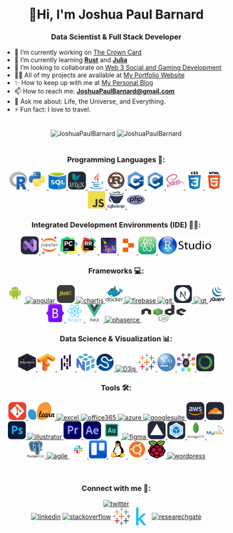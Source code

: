 <!-- To add in the future:
MATLAB
Kotlin
Julia
Scala
Shiny
BeautifulSoup
Scrapy
Zoom
Word
Powerpoint
Eclipse
Add sections for:  Web Development, Multimedia Creation, Operating Systems, Database Administration, Cloud Computing, Professional Tools, etc
Kali Purple
MacOS
Windows
Handbrake
Dreamweaver
Animate
GIMP
Access
VMWare
VirtualBox
RealVNC
-->

<h1 align="center">👋Hi, I'm Joshua Paul Barnard</h1>
<h3 align="center">Data Scientist & Full Stack Developer</h3>

- 🔭 I’m currently working on [The Crown Card](https://TheCrownCard.com/blockchain)
- 🌱 I’m currently learning **[Rust](https://www.rust-lang.org/)** and **[Julia](https://julialang.org/)**
- 👯 I’m looking to collaborate on [Web 3 Social and Gaming Development]()
- 👨‍💻 All of my projects are available at [My Portfolio Website](https://JoshuaPaulBarnard.com)
- ✨ How to keep up with me at [My Personal Blog](https://JoshuaPaulBarnard.tech.blog)
- 📫 How to reach me: **JoshuaPaulBarnard@gmail.com**
- 💬 Ask me about:  Life, the Universe, and Everything.
- ⚡ Fun fact: I love to travel.

</br>

<div style="display: flex; justify-content: center;">
  <img src="https://github-readme-stats.vercel.app/api?username=JoshuaPaulBarnard&count_private=true&show_icons=true&locale=en&theme=tokyonight" alt="JoshuaPaulBarnard"/>
  &nbsp;
  <img src="https://github-readme-stats.vercel.app/api/top-langs?username=JoshuaPaulBarnard&show_icons=true&locale=en&layout=compact&theme=tokyonight" alt="JoshuaPaulBarnard"/>
</div>

</br>


<h3 align="center">Programming Languages 🔨:</h3>
<p align="center">
  <a href="https://www.r-project.org/" target="_blank"> <img src="https://raw.githubusercontent.com/JoshuaPaulBarnard/JoshuaPaulBarnard/main/Asseets/Rlogo.svg" alt="R" width="40" height="40"/> </a>
  <a href="https://www.python.org/" target="_blank"> <img src="https://raw.githubusercontent.com/JoshuaPaulBarnard/JoshuaPaulBarnard/main/Asseets/Python-logo-notext.svg" alt="python" width="40" height="40"/> </a>
  <a href="https://en.wikipedia.org/wiki/SQL" target="_blank"> <img src="https://raw.githubusercontent.com/JoshuaPaulBarnard/JoshuaPaulBarnard/main/Asseets/sql-database-generic.90b41636a8.svg" alt="SQL" width="40" height="40"/> </a>
  <a href="https://www.latex-project.org/" target="_blank"> <img src="https://raw.githubusercontent.com/JoshuaPaulBarnard/JoshuaPaulBarnard/main/Asseets/LaTeX-Dark.svg" alt="LaTeX" width="40" height="40"/> </a>
  <a href="https://www.java.com" target="_blank"> <img src="https://raw.githubusercontent.com/devicons/devicon/master/icons/java/java-original.svg" alt="java" width="40" height="40"/> </a>
  <a href="https://www.rust-lang.org/" target="_blank"> <img src="https://raw.githubusercontent.com/JoshuaPaulBarnard/JoshuaPaulBarnard/main/Asseets/rust-logo.svg" alt="rust" width="40" height="40"/> </a>
  <a href="https://www.w3schools.com/cpp/" target="_blank"> <img src="https://raw.githubusercontent.com/devicons/devicon/master/icons/cplusplus/cplusplus-original.svg" alt="Cplusplus" width="40" height="40"/> </a>
  <a href="https://www.cprogramming.com/" target="_blank"> <img src="https://raw.githubusercontent.com/devicons/devicon/master/icons/c/c-original.svg" alt="C" width="40" height="40"/> </a>
  <a href="https://sass-lang.com" target="_blank"> <img src="https://raw.githubusercontent.com/devicons/devicon/master/icons/sass/sass-original.svg" alt="sass" width="40" height="40"/> </a>
  <a href="https://www.w3schools.com/css/" target="_blank"> <img src="https://raw.githubusercontent.com/devicons/devicon/master/icons/css3/css3-original-wordmark.svg" alt="css3" width="40" height="40"/> </a>
  <a href="https://www.w3.org/html/" target="_blank"> <img src="https://raw.githubusercontent.com/devicons/devicon/master/icons/html5/html5-original-wordmark.svg" alt="html5" width="40" height="40"/> </a>
  <a href="https://developer.mozilla.org/en-US/docs/Web/JavaScript" target="_blank"> <img src="https://raw.githubusercontent.com/devicons/devicon/master/icons/javascript/javascript-original.svg" alt="javascript" width="40" height="40"/> </a>
  <a href="https://offeescript.org" target="_blank"> <img src="https://raw.githubusercontent.com/devicons/devicon/master/icons/coffeescript/coffeescript-original-wordmark.svg" alt="coffeescript" width="40" height="40"/> </a>
  <a href="https://www.php.net" target="_blank"> <img src="https://raw.githubusercontent.com/devicons/devicon/master/icons/php/php-original.svg" alt="php" width="40" height="40"/> </a>
</p>

<h3 align="center">Integrated Development Environments (IDE) 👨‍💻:</h3>
<p align="center">
  <a href="https://code.visualstudio.com/" target="_blank"> <img src="https://raw.githubusercontent.com/JoshuaPaulBarnard/JoshuaPaulBarnard/main/Asseets/VisualStudio-Dark.svg" alt="VSCode" width="40" height="40"/> </a>
  <a href="https://jupyter.org/" target="_blank"> <img src="https://raw.githubusercontent.com/JoshuaPaulBarnard/JoshuaPaulBarnard/main/Asseets/Jupyter_logo.svg" alt="jupyter" width="40" height="40"/> </a>
  <a href="https://www.jetbrains.com/pycharm/" target="_blank"> <img src="https://raw.githubusercontent.com/JoshuaPaulBarnard/JoshuaPaulBarnard/main/Asseets/PyCharm_Icon.svg" alt="PyCharm" width="40" height="40"/> </a>
  <a href="https://www.jetbrains.com/rust/" target="_blank"> <img src="https://raw.githubusercontent.com/JoshuaPaulBarnard/JoshuaPaulBarnard/main/Asseets/rustrover.svg" alt="RustRover" width="40" height="40"/> </a>
  <a href="https://www.texstudio.org/" target="_blank"> <img src="https://raw.githubusercontent.com/JoshuaPaulBarnard/JoshuaPaulBarnard/main/Asseets/TeXstudio_Logo.svg" alt="TeXStudio" width="40" height="40"/> </a>
  <a href="https://replit.com/" target="_blank"> <img src="https://raw.githubusercontent.com/JoshuaPaulBarnard/JoshuaPaulBarnard/main/Asseets/New_Replit_Logo.svg" alt="Replit" width="40" height="40"/> </a>
  <a href="https://atom-editor.cc/" target="_blank"> <img src="https://raw.githubusercontent.com/JoshuaPaulBarnard/JoshuaPaulBarnard/main/Asseets/Atom.svg" alt="Atom" width="40" height="40"/> </a>
  <a href="https://posit.co/download/rstudio-desktop/" target="_blank"> <img src="https://raw.githubusercontent.com/JoshuaPaulBarnard/JoshuaPaulBarnard/main/Asseets/RStudio-Logo.svg" alt="RStudio" width="120" height="40"/> </a>
</p>

<h3 align="center">Frameworks 💻:</h3>
<p align="center">
  <a href="https://developer.android.com" target="_blank"> <img src="https://raw.githubusercontent.com/devicons/devicon/master/icons/android/android-original-wordmark.svg" alt="android" width="40" height="40"/> </a>
  <a href="https://angular.io" target="_blank"> <img src="https://angular.io/assets/images/logos/angular/angular.svg" alt="angular" width="40" height="40"/> </a>
  <a href="https://babeljs.io/" target="_blank"> <img src="https://raw.githubusercontent.com/JoshuaPaulBarnard/JoshuaPaulBarnard/main/Asseets/Babel.svg" alt="Babel" width="40" height="40"/> </a>
  <a href="https://www.chartjs.org" target="_blank"> <img src="https://www.chartjs.org/media/logo-title.svg" alt="chartjs" width="40" height="40"/> </a>
  <a href="https://www.docker.com/" target="_blank"> <img src="https://raw.githubusercontent.com/devicons/devicon/master/icons/docker/docker-original-wordmark.svg" alt="docker" width="40" height="40"/> </a>
  <a href="https://firebase.google.com/" target="_blank"> <img src="https://www.vectorlogo.zone/logos/firebase/firebase-icon.svg" alt="firebase" width="40" height="40"/> </a>
  <a href="https://git-scm.com/" target="_blank"> <img src="https://www.vectorlogo.zone/logos/git-scm/git-scm-icon.svg" alt="git" width="40" height="40"/> </a>
  <a href="https://nextjs.org/" target="_blank"> <img src="https://raw.githubusercontent.com/JoshuaPaulBarnard/JoshuaPaulBarnard/main/Asseets/NextJS-Dark.svg" alt="NextJS" width="40" height="40"/> </a>
  <a href="https://www.qt.io/" target="_blank"> <img src="https://upload.wikimedia.org/wikipedia/commons/0/0b/Qt_logo_2016.svg" alt="qt" width="40" height="40"/> </a>
  <a href="https://jquery.com/" target="_blank"> <img src="https://raw.githubusercontent.com/JoshuaPaulBarnard/JoshuaPaulBarnard/main/Asseets/jquery-vertical.svg" alt="JQuerry" width="40" height="40"/> </a>
  <a href="https://getbootstrap.com/" target="_blank"> <img src="https://raw.githubusercontent.com/JoshuaPaulBarnard/JoshuaPaulBarnard/main/Asseets/Bootstrap_logo.svg" alt="Bootstrap5" width="40" height="40"/> </a>
  <a href="https://reactjs.org/" target="_blank"> <img src="https://raw.githubusercontent.com/devicons/devicon/master/icons/react/react-original-wordmark.svg" alt="react" width="40" height="40"/> </a>
  <a href="https://vuejs.org/" target="_blank"> <img src="https://raw.githubusercontent.com/devicons/devicon/master/icons/vuejs/vuejs-original-wordmark.svg" alt="vuejs" width="40" height="40"/> </a>
  <a href="https://phaser.io/download/phaserce" target="_blank"> <img src="https://www.vectorlogo.zone/logos/phaserio/phaserio-ar21.svg" alt="phaserce" width="60" height="40"/> </a>
  <a href="https://nodejs.org/en" target="_blank"> <img src="https://raw.githubusercontent.com/JoshuaPaulBarnard/JoshuaPaulBarnard/main/Asseets/NodeJS_logo.svg" alt="nodejs" width="100" height="40"/> </a>
</p>

<h3 align="center">Data Science & Visualization 📊:</h3>
<p align="center">
  <a href="https://www.tidyverse.org/" target="_blank"> <img src="https://raw.githubusercontent.com/JoshuaPaulBarnard/JoshuaPaulBarnard/main/Asseets/tidyverse.svg" alt="Tidyverse" width="40" height="40"/> </a>
  <a href="https://www.tensorflow.org/" target="_blank"> <img src="https://raw.githubusercontent.com/JoshuaPaulBarnard/JoshuaPaulBarnard/main/Asseets/Tensorflow_logo.svg" alt="tensorflow" width="40" height="40"/> </a>
  <a href="https://pandas.pydata.org/" target="_blank"> <img src="https://raw.githubusercontent.com/JoshuaPaulBarnard/JoshuaPaulBarnard/main/Asseets/Pandas.svg" alt="pandas" width="40" height="40"/> </a>
  <a href="https://numpy.org/" target="_blank"> <img src="https://raw.githubusercontent.com/JoshuaPaulBarnard/JoshuaPaulBarnard/main/Asseets/numpy-logo.svg" alt="NumPy" width="40" height="40"/> </a>
  <a href="https://scipy.org/" target="_blank"> <img src="https://raw.githubusercontent.com/JoshuaPaulBarnard/JoshuaPaulBarnard/main/Asseets/SCIPY_2.svg" alt="SciPy" width="40" height="40"/> </a>
  <a href="https://d3js.org/" target="_blank"> <img src="https://github.com/d3/d3-logo/blob/master/d3.svg" alt="D3js" width="40" height="40"/> </a>
  <a href="https://www.tableau.com/" target="_blank"> <img src="https://raw.githubusercontent.com/JoshuaPaulBarnard/JoshuaPaulBarnard/main/Asseets/tableau-software.svg" alt="tableau" width="40" height="40"/> </a>
  <a href="https://www.ibm.com/spss" target="_blank"> <img src="https://raw.githubusercontent.com/JoshuaPaulBarnard/JoshuaPaulBarnard/main/Asseets/SPSS.svg" alt="spss" width="40" height="40"/> </a>
  <a href="https://www.multibugs.org/" target="_blank"> <img src="https://raw.githubusercontent.com/JoshuaPaulBarnard/JoshuaPaulBarnard/main/Asseets/multibugs-logo.svg" alt="OpenBUGS" width="40" height="40"/> </a>
  <a href="https://www.anaconda.com/" target="_blank"> <img src="https://raw.githubusercontent.com/JoshuaPaulBarnard/JoshuaPaulBarnard/main/Asseets/Anaconda-Dark.svg" alt="Anaconda" width="40" height="40"/> </a>
</p>

<h3 align="center">Tools 🛠:</h3>
<p align="center">
  <a href="https://git-scm.com/" target="_blank"> <img src="https://raw.githubusercontent.com/JoshuaPaulBarnard/JoshuaPaulBarnard/main/Asseets/Git.svg" alt="Git" width="40" height="40"/> </a>
  <a href="https://scikit-learn.org/stable/" target="_blank"> <img src="https://raw.githubusercontent.com/JoshuaPaulBarnard/JoshuaPaulBarnard/main/Asseets/Scikit_learn_logo_small.svg" alt="SKlearn" width="60" height="40"/> </a>
  <a href="https://www.microsoft.com/en-us/microsoft-365/excel" target="_blank"> <img src="https://upload.wikimedia.org/wikipedia/commons/7/73/Microsoft_Excel_2013-2019_logo.svg" alt="excel" width="40" height="40"/> </a>
  <a href="https://www.office.com/" target="_blank"> <img src="https://upload.wikimedia.org/wikipedia/commons/0/0e/Microsoft_365_%282022%29.svg" alt="office365" width="40" height="40"/> </a>
  <a href="https://azure.microsoft.com/" target="_blank"> <img src="https://upload.wikimedia.org/wikipedia/commons/f/fa/Microsoft_Azure.svg" alt="azure" width="40" height="40"/> </a>
  <a href="https://workspace.google.com/" target="_blank"> <img src="https://www.vectorlogo.zone/logos/google_cloud/google_cloud-icon.svg" alt="googlesuite" width="40" height="40"/> </a>
  <a href="https://aws.amazon.com" target="_blank"> <img src="https://raw.githubusercontent.com/JoshuaPaulBarnard/JoshuaPaulBarnard/main/Asseets/AWS-Dark.svg" alt="AWS" width="40" height="40"/> </a>
  <a href="https://www.cloudflare.com/" target="_blank"> <img src="https://raw.githubusercontent.com/JoshuaPaulBarnard/JoshuaPaulBarnard/main/Asseets/Cloudflare-Dark.svg" alt="CloudFlare" width="40" height="40"/> </a>
  <a href="https://www.photoshop.com/en" target="_blank"> <img src="https://raw.githubusercontent.com/JoshuaPaulBarnard/JoshuaPaulBarnard/main/Asseets/Adobe_Photoshop_CC_icon.svg" alt="Photoshop" width="40" height="40"/> </a>
  <a href="https://www.adobe.com/in/products/illustrator.html" target="_blank"> <img src="https://www.vectorlogo.zone/logos/adobe_illustrator/adobe_illustrator-icon.svg" alt="illustrator" width="40" height="40"/> </a>
  <a href="https://www.adobe.com/products/premiere.html" target="_blank"> <img src="https://raw.githubusercontent.com/JoshuaPaulBarnard/JoshuaPaulBarnard/main/Asseets/Adobe_Premiere_Pro_CC_icon.svg" alt="PremierePro" width="40" height="40"/> </a>
  <a href="https://www.adobe.com/products/aftereffects.html" target="_blank"> <img src="https://raw.githubusercontent.com/JoshuaPaulBarnard/JoshuaPaulBarnard/main/Asseets/AfterEffects.svg" alt="AfterEffects" width="40" height="40"/> </a>
  <a href="https://www.adobe.com/products/audition.html" target="_blank"> <img src="https://raw.githubusercontent.com/JoshuaPaulBarnard/JoshuaPaulBarnard/main/Asseets/adobe-audition.svg" alt="Audition" width="40" height="40"/> </a>
  <a href="https://www.figma.com/" target="_blank"> <img src="https://www.vectorlogo.zone/logos/figma/figma-icon.svg" alt="figma" width="40" height="40"/> </a>
  <a href="https://vercel.com/" target="_blank"> <img src="https://raw.githubusercontent.com/JoshuaPaulBarnard/JoshuaPaulBarnard/main/Asseets/Vercel-Dark.svg" alt="Vercel" width="40" height="40"/> </a>
  <a href="https://webpack.js.org" target="_blank"> <img src="https://raw.githubusercontent.com/JoshuaPaulBarnard/JoshuaPaulBarnard/main/Asseets/Webpack-Dark.svg" alt="Webpack" width="40" height="40"/> </a>
  <a href="https://www.mongodb.com/" target="_blank"> <img src="https://raw.githubusercontent.com/devicons/devicon/master/icons/mongodb/mongodb-original-wordmark.svg" alt="mongodb" width="40" height="40"/> </a>
  <a href="https://www.mysql.com/" target="_blank"> <img src="https://raw.githubusercontent.com/devicons/devicon/master/icons/mysql/mysql-original-wordmark.svg" alt="mysql" width="40" height="40"/> </a>
  <a href="https://www.postgresql.org" target="_blank"> <img src="https://raw.githubusercontent.com/devicons/devicon/master/icons/postgresql/postgresql-original-wordmark.svg" alt="postgresql" width="40" height="40"/> </a>
  <a href="https://en.wikipedia.org/wiki/Agile_software_development" target="_blank"> <img src="https://cdn.worldvectorlogo.com/logos/agile-software.svg" alt="agile" width="40" height="40"/> </a>
  <a href="https://www.slack.com/" target="_blank"> <img src="https://raw.githubusercontent.com/JoshuaPaulBarnard/JoshuaPaulBarnard/main/Asseets/slack-logo.svg" alt="slack" width="40" height="40"/> </a>
  <a href="https://www.trello.com/" target="_blank"> <img src="https://raw.githubusercontent.com/JoshuaPaulBarnard/JoshuaPaulBarnard/main/Asseets/trello-icon.svg" alt="trello" width="40" height="40"/> </a>
  <a href="https://www.linux.org/" target="_blank"> <img src="https://raw.githubusercontent.com/devicons/devicon/master/icons/linux/linux-original.svg" alt="linux" width="40" height="40"/> </a>
  <a href="https://ubuntu.com/" target="_blank"> <img src="https://raw.githubusercontent.com/JoshuaPaulBarnard/JoshuaPaulBarnard/main/Asseets/UbuntuCoF.svg" alt="ubuntu" width="40" height="40"/> </a>
  <a href="https://www.raspberrypi.com/" target="_blank"> <img src="https://raw.githubusercontent.com/JoshuaPaulBarnard/JoshuaPaulBarnard/main/Asseets/Raspberry_Pi_Logo.svg" alt="raspberrypi" width="40" height="40"/> </a>
  <a href="https://www.wordpress.org" target="_blank"> <img src="https://upload.wikimedia.org/wikipedia/commons/9/98/WordPress_blue_logo.svg" alt="wordpress" width="40" height="40"/> </a>
</p>

</br>

<h3 align="center">Connect with me 💬:</h3>
<p align="center">
  <a href="https://twitter.com/JoshuaPBarnard" target="blank"><img src="https://img.shields.io/twitter/follow/JoshuaPBarnard?logo=twitter&style=for-the-badge" alt="twitter" /></a>
  </br>
  <a href="https://linkedin.com/in/JoshuaPaulBarnard" target="blank"><img align="center" src="https://raw.githubusercontent.com/rahuldkjain/github-profile-readme-generator/master/src/images/icons/Social/linked-in-alt.svg" alt="linkedin" height="40" width="40" /></a>
  <a href="https://stackoverflow.com/users/7503304/joshua-paul-barnard" target="blank"><img align="center" src="https://raw.githubusercontent.com/rahuldkjain/github-profile-readme-generator/master/src/images/icons/Social/stack-overflow.svg" alt="stackoverflow" height="40" width="40" /></a>
  <a href="https://public.tableau.com/app/profile/joshua.paul.barnard/vizzes" target="blank"><img align="center" src="https://raw.githubusercontent.com/JoshuaPaulBarnard/JoshuaPaulBarnard/main/Asseets/tableau-software.svg" alt="tableaupublic" height="40" width="40" /></a>
  <a href="https://www.kaggle.com/joshuapaulbarnard" target="blank"><img align="center" src="https://raw.githubusercontent.com/JoshuaPaulBarnard/JoshuaPaulBarnard/main/Asseets/kaggle-icon.svg" alt="kaggle" height="40" width="40" /></a>
  <a href="https://www.researchgate.net/profile/Joshua-Barnard-2" target="blank"><img align="center" src="https://upload.wikimedia.org/wikipedia/commons/5/5e/ResearchGate_icon_SVG.svg" alt="researechgate" height="40" width="40" /></a>
</p>







<!--  Scratch code and maybe to use later:

<a href="" target="_blank"> <img src="https://raw.githubusercontent.com/JoshuaPaulBarnard/JoshuaPaulBarnard/main/Asseets/" alt="" width="40" height="40"/> </a>

✨
<h3 align="center">Skills ⭐️:</h3>

![Joshua Paul Barnard's GitHub stats](https://github-readme-stats.vercel.app/api?username=JoshuaPaulBarnard&count_private=true&show_icons=true&locale=en&theme=tokyonight)


- 🤝 I’m looking for help with [Enabling Blockchain with Banking Apps](https://TheCrownCard.com)
- 😄 Pronouns: He/Him


<p align="center">
  <a href="https://www.paypal.me/JoshuaPaulBarnard"><img src="https://cdn.buymeacoffee.com/buttons/v2/default-yellow.png" height="50" width="210" alt="Donate" /></a>
</p>


emojis:  https://scrumoji.org/

<a href="https://t.me/JoshuaPaulBarnard" target="blank"><img align="center" src="https://telegram.org/img/t_logo.png" alt="JoshuaPaulBarnard" height="30" width="30" /></a>
</p>

Go Language:
<a href="https://golang.org" target="_blank"> <img src="https://raw.githubusercontent.com/devicons/devicon/master/icons/go/go-original.svg" alt="go" width="40" height="40"/> </a>

<a href="https://fb.com/JoshuaPaulBarnard" target="blank"><img align="center" src="https://raw.githubusercontent.com/rahuldkjain/github-profile-readme-generator/master/src/images/icons/Social/facebook.svg" alt="JoshuaPaulBarnard" height="40" width="40" /></a>
-->



<!-- Alternate Setup idea for Icons:

## 🔨 Languages & Frameworks & Skills ⭐️:

### Web Design & Development 💻:
#### 🙈 - Frontend:
![Javascript](https://img.shields.io/badge/JavaScript-F7DF1E.svg?style=for-the-badge&logo=javascript&logoColor=white)
![HTML5](https://img.shields.io/badge/-HTML5-E34F26?style=for-the-badge&logo=html5&logoColor=white)
![Bootstrap](https://img.shields.io/badge/-Bootstrap-563D7C?style=for-the-badge&logo=bootstrap&logoColor=white)
![CSS3](https://img.shields.io/badge/-CSS3-1572B6?style=for-the-badge&logo=css3)
![Tailwind](https://img.shields.io/badge/TailwindCSS-06B6D4?style=for-the-badge&logo=tailwindcss&logoColor=white)
![ReactJS](https://img.shields.io/badge/-ReactJS-%2361DAFB?style=for-the-badge&logo=react&logoColor=white)

#### 🙉 - Backend:
![Nodejs](https://img.shields.io/badge/Node.js-43853D.svg?style=for-the-badge&logo=node.js&logoColor=white)
![◾️](https://img.shields.io/badge/Express.js-404D59?style=for-the-badge&logo=express&logoColor=white)

#### 🙊 - Database:
![MongoDB](https://img.shields.io/badge/MongoDB-4EA94B?style=for-the-badge&logo=mongodb&logoColor=white)
![MySQL](https://img.shields.io/badge/MySQL-005C84?style=for-the-badge&logo=mysql&logoColor=white)

#### 🐵 - Hosting Services and Web Tools:
![Netlify](https://img.shields.io/badge/Netlify-00C7B7?style=for-the-badge&logo=netlify&logoColor=white)
![Firebase](https://img.shields.io/badge/Firebase-039BE5?style=for-the-badge&logo=Firebase&logoColor=white)
![Vite](https://img.shields.io/badge/Vite-646CFF?style=for-the-badge&logo=vite&logoColor=white)
![Postman](https://img.shields.io/badge/Postman-FF6C37?style=for-the-badge&logo=postman&logoColor=white)

### DevOps ♾️:
![Python](https://img.shields.io/badge/Python-14354C?style=for-the-badge&logo=python&logoColor=white)
![Shell Script](https://img.shields.io/badge/Shell_Script-121011?style=for-the-badge&logo=gnu-bash&logoColor=white)
![Git](https://img.shields.io/badge/GIT-E44C30?style=for-the-badge&logo=git&logoColor=white)

### Others:
![Java](https://img.shields.io/badge/Java-ED8B00?style=for-the-badge&logo=openjdk&logoColor=white)
![C](https://custom-icon-badges.herokuapp.com/badge/C-03599C.svg?style=for-the-badge&logo=c-in-hexagon&logoColor=white)
![C++](https://custom-icon-badges.herokuapp.com/badge/C++-9C033A.svg?style=for-the-badge&logo=cpp2&logoColor=white)
![Ubuntu](https://img.shields.io/badge/Ubuntu-E95420?style=for-the-badge&logo=ubuntu&logoColor=white)

### IDEs and Tools 🛠:
![Figma](https://img.shields.io/badge/Figma-F24E1E?style=for-the-badge&logo=figma&logoColor=white)
![CLion](https://img.shields.io/badge/CLion-000000?style=for-the-badge&logo=clion&logoColor=white)
![Google Colab](https://img.shields.io/badge/Colab-F9AB00?style=for-the-badge&logo=googlecolab&color=525252)
![VSCode](https://img.shields.io/badge/Visual_Studio_Code-0078D4?style=for-the-badge&logo=visual%20studio%20code&logoColor=white)
![InteliJ](https://img.shields.io/badge/IntelliJ_IDEA-000000.svg?style=for-the-badge&logo=intellij-idea&logoColor=white)
![Trello](https://img.shields.io/badge/Trello-0052CC?style=for-the-badge&logo=trello&logoColor=white)
![Notion](https://img.shields.io/badge/Notion-000000?style=for-the-badge&logo=notion&logoColor=white)

-->
